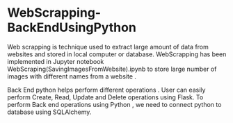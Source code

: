 # WebScrapping-BackEndUsingPython
Web scrapping is technique used to extract large amount of data from websites and stored in local computer or database.
WebScrapping has been implemented in Jupyter notebook  WebScraping(SavingImagesFromWebsite).ipynb to store large number of images with different names from a website .

Back End python helps perform different operations . User can easily perform Create, Read, Update and Delete operations using Flask. 
To perform Back end operations using Python , we need to connect python to database using SQLAlchemy. 

